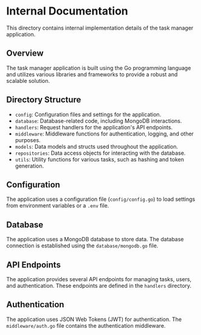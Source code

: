 # Internal Documentation

This directory contains internal implementation details of the task manager application.

## Overview

The task manager application is built using the Go programming language and utilizes various libraries and frameworks to provide a robust and scalable solution.

## Directory Structure

- `config`: Configuration files and settings for the application.
- `database`: Database-related code, including MongoDB interactions.
- `handlers`: Request handlers for the application's API endpoints.
- `middleware`: Middleware functions for authentication, logging, and other purposes.
- `models`: Data models and structs used throughout the application.
- `repositories`: Data access objects for interacting with the database.
- `utils`: Utility functions for various tasks, such as hashing and token generation.

## Configuration

The application uses a configuration file (`config/config.go`) to load settings from environment variables or a `.env` file.

## Database

The application uses a MongoDB database to store data. The database connection is established using the `database/mongodb.go` file.

## API Endpoints

The application provides several API endpoints for managing tasks, users, and authentication. These endpoints are defined in the `handlers` directory.

## Authentication

The application uses JSON Web Tokens (JWT) for authentication. The `middleware/auth.go` file contains the authentication middleware.
